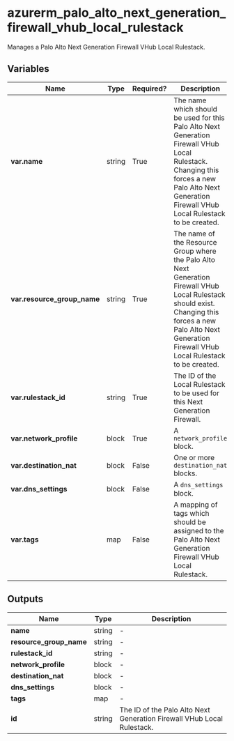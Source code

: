 # azurerm_palo_alto_next_generation_firewall_vhub_local_rulestack

Manages a Palo Alto Next Generation Firewall VHub Local Rulestack.

## Variables

| Name | Type | Required? |  Description |
| ---- | ---- | --------- |  ----------- |
| **var.name** | string | True | The name which should be used for this Palo Alto Next Generation Firewall VHub Local Rulestack. Changing this forces a new Palo Alto Next Generation Firewall VHub Local Rulestack to be created. | 
| **var.resource_group_name** | string | True | The name of the Resource Group where the Palo Alto Next Generation Firewall VHub Local Rulestack should exist. Changing this forces a new Palo Alto Next Generation Firewall VHub Local Rulestack to be created. | 
| **var.rulestack_id** | string | True | The ID of the Local Rulestack to be used for this Next Generation Firewall. | 
| **var.network_profile** | block | True | A `network_profile` block. | 
| **var.destination_nat** | block | False | One or more `destination_nat` blocks. | 
| **var.dns_settings** | block | False | A `dns_settings` block. | 
| **var.tags** | map | False | A mapping of tags which should be assigned to the Palo Alto Next Generation Firewall VHub Local Rulestack. | 



## Outputs

| Name | Type | Description |
| ---- | ---- | --------- | 
| **name** | string  | - | 
| **resource_group_name** | string  | - | 
| **rulestack_id** | string  | - | 
| **network_profile** | block  | - | 
| **destination_nat** | block  | - | 
| **dns_settings** | block  | - | 
| **tags** | map  | - | 
| **id** | string  | The ID of the Palo Alto Next Generation Firewall VHub Local Rulestack. | 